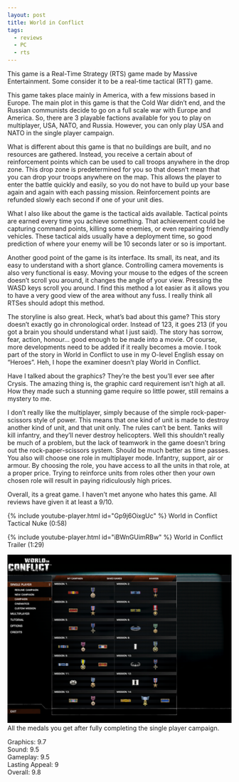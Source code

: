 ```yaml
---
layout: post
title: World in Conflict
tags:
  - reviews
  - PC
  - rts
---
```


This game is a Real-Time Strategy (RTS) game made by Massive Entertainment. Some consider it to be a real-time tactical (RTT) game.

This game takes place mainly in America, with a few missions based in Europe. The main plot in this game is that the Cold War didn’t end, and the Russian communists decide to go on a full scale war with Europe and America. So, there are 3 playable factions available for you to play on multiplayer, USA, NATO, and Russia. However, you can only play USA and NATO in the single player campaign.

What is different about this game is that no buildings are built, and no resources are gathered. Instead, you receive a certain about of reinforcement points which can be used to call troops anywhere in the drop zone. This drop zone is predetermined for you so that doesn’t mean that you can drop your troops anywhere on the map. This allows the player to enter the battle quickly and easily, so you do not have to build up your base again and again with each passing mission. Reinforcement points are refunded slowly each second if one of your unit dies.

What I also like about the game is the tactical aids available. Tactical points are earned every time you achieve something. That achievement could be capturing command points, killing some enemies, or even repairing friendly vehicles. These tactical aids usually have a deployment time, so good prediction of where your enemy will be 10 seconds later or so is important.

Another good point of the game is its interface. Its small, its neat, and its easy to understand with a short glance. Controlling camera movements is also very functional is easy. Moving your mouse to the edges of the screen doesn’t scroll you around, it changes the angle of your view. Pressing the WASD keys scroll you around. I find this method a lot easier as it allows you to have a very good view of the area without any fuss. I really think all RTSes should adopt this method.

The storyline is also great. Heck, what’s bad about this game? This story doesn’t exactly go in chronological order. Instead of 123, it goes 213 (if you got a brain you should understand what I just said). The story has sorrow, fear, action, honour… good enough to be made into a movie. Of course, more developments need to be added if it really becomes a movie. I took part of the story in World in Conflict to use in my O-level English essay on “Heroes”. Heh, I hope the examiner doesn’t play World in Conflict.

Have I talked about the graphics? They’re the best you’ll ever see after Crysis. The amazing thing is, the graphic card requirement isn’t high at all. How they made such a stunning game require so little power, still remains a mystery to me.

I don’t really like the multiplayer, simply because of the simple rock-paper-scissors style of power. This means that one kind of unit is made to destroy another kind of unit, and that unit only. The rules can’t be bent. Tanks will kill infantry, and they’ll never destroy helicopters. Well this shouldn’t really be much of a problem, but the lack of teamwork in the game doesn’t bring out the rock-paper-scissors system. Should be much better as time passes. You also will choose one role in multiplayer mode. Infantry, support, air or armour. By choosing the role, you have access to all the units in that role, at a proper price. Trying to reinforce units from roles other then your own chosen role will result in paying ridiculously high prices.

Overall, its a great game. I haven’t met anyone who hates this game. All reviews have given it at least a 9/10.

{% include youtube-player.html id="Gp9j6OixgUc" %}
World in Conflict Tactical Nuke (0:58)

{% include youtube-player.html id="iBWnGUimRBw" %}
World in Conflict Trailer (1:29)

![alt text](/posts/game-reviews/world-in-conflict/1.png "Campaign Medals")
All the medals you get after fully completing the single player campaign.

Graphics: 9.7\
Sound: 9.5\
Gameplay: 9.5\
Lasting Appeal: 9\
Overall: 9.8